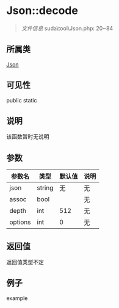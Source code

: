 # Json::decode



> *文件信息* suda\tool\Json.php: 20~84

## 所属类 

[Json](../Json.md)

## 可见性

 public static

## 说明

该函数暂时无说明


## 参数


| 参数名 | 类型 | 默认值 | 说明 |
|--------|-----|-------|-------|
| json |  string | 无 | 无 |
| assoc |  bool |  | 无 |
| depth |  int | 512 | 无 |
| options |  int | 0 | 无 |



## 返回值

返回值类型不定


## 例子

example